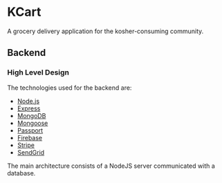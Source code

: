 # KCart
A grocery delivery application for the kosher-consuming community.

## Backend

### High Level Design

The technologies used for the backend are:
- [Node.js](https://nodejs.org/en/)
- [Express](https://expressjs.com/)
- [MongoDB](https://www.mongodb.com/)
- [Mongoose](https://mongoosejs.com/)
- [Passport](http://www.passportjs.org/)
- [Firebase](https://firebase.google.com/)
- [Stripe](https://stripe.com/)
- [SendGrid](https://sendgrid.com/)

The main architecture consists of a NodeJS server communicated with a database.

